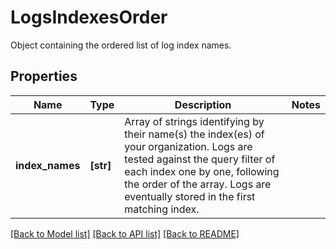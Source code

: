 # LogsIndexesOrder

Object containing the ordered list of log index names.

## Properties
Name | Type | Description | Notes
------------ | ------------- | ------------- | -------------
**index_names** | **[str]** | Array of strings identifying by their name(s) the index(es) of your organization. Logs are tested against the query filter of each index one by one, following the order of the array. Logs are eventually stored in the first matching index. | 

[[Back to Model list]](README.md#documentation-for-models) [[Back to API list]](README.md#documentation-for-api-endpoints) [[Back to README]](README.md)


